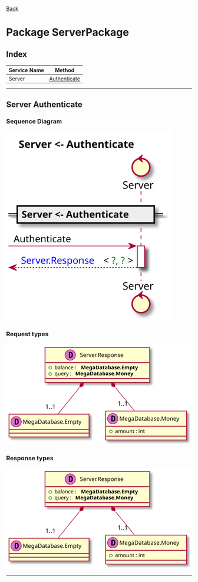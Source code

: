 
[Back](../README.md)
# Package ServerPackage

## Index
| Service Name | Method |
| - | - | 
| Server | [Authenticate](#Server-Authenticate) |]



---

## Server Authenticate

### Sequence Diagram
![alt text](ServerAuthenticate.svg)

### Request types

![alt text](ServerAuthenticatedata-model.svg)


### Response types

![alt text](ServerAuthenticatedata-model.svg)

---


